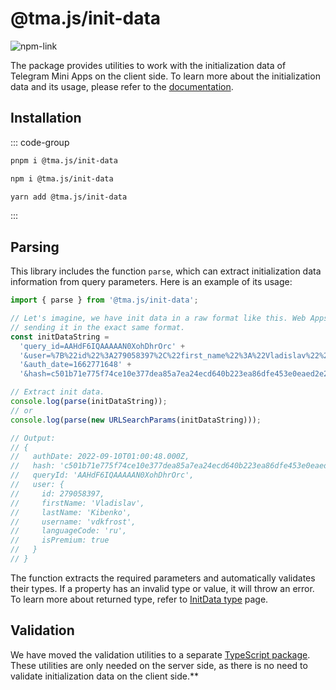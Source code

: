 # @tma.js/init-data

[npm-link]: https://npmjs.com/package/@tma.js/init-data

[npm-shield]: https://img.shields.io/npm/v/@tma.js/init-data?logo=npm

![[npm-link]][npm-shield]

The package provides utilities to work with the initialization data of Telegram Mini Apps on the
client side. To learn more about the initialization data and its usage, please refer to
the [documentation](../../../launch-parameters/common-information.md).

## Installation

::: code-group

```bash [pnpm]
pnpm i @tma.js/init-data
```

```bash [npm]
npm i @tma.js/init-data
```

```bash [yarn]
yarn add @tma.js/init-data
```

:::

## Parsing

This library includes the function `parse`, which can extract initialization data information
from query parameters. Here is an example of its usage:

```typescript
import { parse } from '@tma.js/init-data';

// Let's imagine, we have init data in a raw format like this. Web Apps are
// sending it in the exact same format.
const initDataString =
  'query_id=AAHdF6IQAAAAAN0XohDhrOrc' +
  '&user=%7B%22id%22%3A279058397%2C%22first_name%22%3A%22Vladislav%22%2C%22last_name%22%3A%22Kibenko%22%2C%22username%22%3A%22vdkfrost%22%2C%22language_code%22%3A%22ru%22%2C%22is_premium%22%3Atrue%7D' +
  '&auth_date=1662771648' +
  '&hash=c501b71e775f74ce10e377dea85a7ea24ecd640b223ea86dfe453e0eaed2e2b2';

// Extract init data.
console.log(parse(initDataString));
// or
console.log(parse(new URLSearchParams(initDataString)));

// Output:
// {
//   authDate: 2022-09-10T01:00:48.000Z,
//   hash: 'c501b71e775f74ce10e377dea85a7ea24ecd640b223ea86dfe453e0eaed2e2b2',
//   queryId: 'AAHdF6IQAAAAAN0XohDhrOrc',
//   user: {
//     id: 279058397,
//     firstName: 'Vladislav',
//     lastName: 'Kibenko',
//     username: 'vdkfrost',
//     languageCode: 'ru',
//     isPremium: true
//   }
// }
```

The function extracts the required parameters and automatically validates their types. If a property
has an invalid type or value, it will throw an error. To learn more about returned type, refer
to [InitData type](init-data.md) page.

## Validation

We have moved the validation utilities to a
separate [TypeScript package](../tma-js-init-data-node.md). These utilities are only needed on the
server side, as there is no need to validate initialization data on the client side.**
